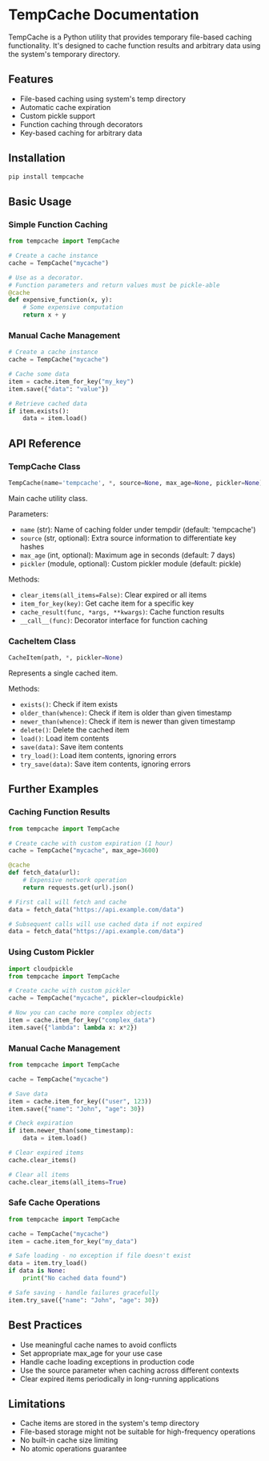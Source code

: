 # TempCache Documentation

TempCache is a Python utility that provides temporary file-based caching functionality. It's designed to cache function results and arbitrary data using the system's temporary directory.


## Features

- File-based caching using system's temp directory
- Automatic cache expiration
- Custom pickle support
- Function caching through decorators
- Key-based caching for arbitrary data


## Installation

```bash
pip install tempcache
```

## Basic Usage

### Simple Function Caching

```python
from tempcache import TempCache

# Create a cache instance
cache = TempCache("mycache")

# Use as a decorator.
# Function parameters and return values must be pickle-able
@cache
def expensive_function(x, y):
    # Some expensive computation
    return x + y
```

### Manual Cache Management

```python
# Create a cache instance
cache = TempCache("mycache")

# Cache some data
item = cache.item_for_key("my_key")
item.save({"data": "value"})

# Retrieve cached data
if item.exists():
    data = item.load()

```


## API Reference

### TempCache Class

```python
TempCache(name='tempcache', *, source=None, max_age=None, pickler=None)
```

Main cache utility class.

Parameters:
- `name` (str): Name of caching folder under tempdir (default: 'tempcache')
- `source` (str, optional): Extra source information to differentiate key hashes
- `max_age` (int, optional): Maximum age in seconds (default: 7 days)
- `pickler` (module, optional): Custom pickler module (default: pickle)

Methods:
- `clear_items(all_items=False)`: Clear expired or all items
- `item_for_key(key)`: Get cache item for a specific key
- `cache_result(func, *args, **kwargs)`: Cache function results
- `__call__(func)`: Decorator interface for function caching

### CacheItem Class

```python
CacheItem(path, *, pickler=None)
```

Represents a single cached item.

Methods:
- `exists()`: Check if item exists
- `older_than(whence)`: Check if item is older than given timestamp
- `newer_than(whence)`: Check if item is newer than given timestamp
- `delete()`: Delete the cached item
- `load()`: Load item contents
- `save(data)`: Save item contents
- `try_load()`: Load item contents, ignoring errors
- `try_save(data)`: Save item contents, ignoring errors

## Further Examples

### Caching Function Results

```python
from tempcache import TempCache

# Create cache with custom expiration (1 hour)
cache = TempCache("mycache", max_age=3600)

@cache
def fetch_data(url):
    # Expensive network operation
    return requests.get(url).json()

# First call will fetch and cache
data = fetch_data("https://api.example.com/data")

# Subsequent calls will use cached data if not expired
data = fetch_data("https://api.example.com/data")
```

### Using Custom Pickler

```python
import cloudpickle
from tempcache import TempCache

# Create cache with custom pickler
cache = TempCache("mycache", pickler=cloudpickle)

# Now you can cache more complex objects
item = cache.item_for_key("complex_data")
item.save({"lambda": lambda x: x*2})
```

### Manual Cache Management

```python
from tempcache import TempCache

cache = TempCache("mycache")

# Save data
item = cache.item_for_key(("user", 123))
item.save({"name": "John", "age": 30})

# Check expiration
if item.newer_than(some_timestamp):
    data = item.load()

# Clear expired items
cache.clear_items()

# Clear all items
cache.clear_items(all_items=True)
```

### Safe Cache Operations

```python
from tempcache import TempCache

cache = TempCache("mycache")
item = cache.item_for_key("my_data")

# Safe loading - no exception if file doesn't exist
data = item.try_load()
if data is None:
    print("No cached data found")

# Safe saving - handle failures gracefully
item.try_save({"name": "John", "age": 30})
```

## Best Practices

- Use meaningful cache names to avoid conflicts
- Set appropriate max_age for your use case
- Handle cache loading exceptions in production code
- Use the source parameter when caching across different contexts
- Clear expired items periodically in long-running applications

## Limitations

- Cache items are stored in the system's temp directory
- File-based storage might not be suitable for high-frequency operations
- No built-in cache size limiting
- No atomic operations guarantee

